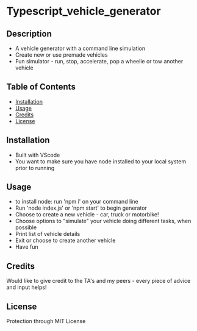 # Typescript_vehicle_generator

## Description

- A vehicle generator with a command line simulation 
- Create new or use premade vehicles 
- Fun simulator - run, stop, accelerate, pop a wheelie or tow another vehicle

## Table of Contents

- [Installation](#installation)
- [Usage](#usage)
- [Credits](#credits)
- [License](#license)

## Installation

- Built with VScode 
- You want to make sure you have node installed to your local system prior to running

## Usage

- to install node: run 'npm i' on your command line 
- Run 'node index.js' or 'npm start' to begin generator
- Choose to create a new vehicle - car, truck or motorbike! 
- Choose options to "simulate" your vehicle doing different tasks, when possible 
- Print list of vehicle details 
- Exit or choose to create another vehicle
- Have fun
  

## Credits

Would like to give credit to the TA's and my peers - every piece of advice and input helps! 

## License

Protection through MIT License 
